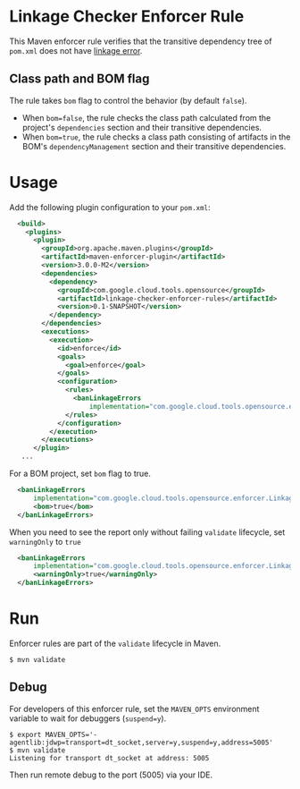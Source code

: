 # Linkage Checker Enforcer Rule

This Maven enforcer rule verifies that the transitive dependency tree of `pom.xml` does not have
[linkage error](../library-best-practices/glossary.md#types-of-conflicts-and-compatibility).

## Class path and BOM flag

The rule takes `bom` flag to control the behavior (by default `false`).

- When `bom=false`, the rule checks the class path calculated from the project's `dependencies`
  section and their transitive dependencies.
- When `bom=true`, the rule checks a class path consisting of artifacts in the BOM's
  `dependencyManagement` section and their transitive dependencies.

# Usage

Add the following plugin configuration to your `pom.xml`:

```xml
  <build>
    <plugins>
      <plugin>
        <groupId>org.apache.maven.plugins</groupId>
        <artifactId>maven-enforcer-plugin</artifactId>
        <version>3.0.0-M2</version>
        <dependencies>
          <dependency>
            <groupId>com.google.cloud.tools.opensource</groupId>
            <artifactId>linkage-checker-enforcer-rules</artifactId>
            <version>0.1-SNAPSHOT</version>
          </dependency>
        </dependencies>
        <executions>
          <execution>
            <id>enforce</id>
            <goals>
              <goal>enforce</goal>
            </goals>
            <configuration>
              <rules>
                <banLinkageErrors
                    implementation="com.google.cloud.tools.opensource.enforcer.LinkageCheckerRule"/>
              </rules>
            </configuration>
          </execution>
        </executions>
      </plugin>
   ...
```

For a BOM project, set `bom` flag to true.

```xml
  <banLinkageErrors
      implementation="com.google.cloud.tools.opensource.enforcer.LinkageCheckerRule">
      <bom>true</bom>
  </banLinkageErrors>
```

When you need to see the report only without failing `validate` lifecycle, set `warningOnly`
to `true`

```xml
  <banLinkageErrors
      implementation="com.google.cloud.tools.opensource.enforcer.LinkageCheckerRule">
      <warningOnly>true</warningOnly>
  </banLinkageErrors>
```

# Run

Enforcer rules are part of the `validate` lifecycle in Maven.

```
$ mvn validate
```

## Debug

For developers of this enforcer rule, set the `MAVEN_OPTS` environment variable to wait for
debuggers (`suspend=y`).

```
$ export MAVEN_OPTS='-agentlib:jdwp=transport=dt_socket,server=y,suspend=y,address=5005'
$ mvn validate
Listening for transport dt_socket at address: 5005
```

Then run remote debug to the port (5005) via your IDE.
